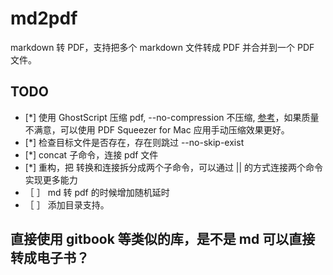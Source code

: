 # md2pdf

markdown 转 PDF，支持把多个 markdown 文件转成 PDF 并合并到一个 PDF 文件。

## TODO

* [*] 使用 GhostScript 压缩 pdf, --no-compression 不压缩, [参考](https://dev.to/woovi/how-to-reduce-the-file-size-of-a-pdf-using-nodejs-50b2)，如果质量不满意，可以使用 PDF Squeezer for Mac 应用手动压缩效果更好。
* [*] 检查目标文件是否存在，存在则跳过 --no-skip-exist
* [*] concat 子命令，连接 pdf 文件
* [*] 重构，把 转换和连接拆分成两个子命令，可以通过 || 的方式连接两个命令实现更多能力
* ［ ］ md 转 pdf 的时候增加随机延时
* ［ ］ 添加目录支持。

## 直接使用 gitbook 等类似的库，是不是 md 可以直接转成电子书？

